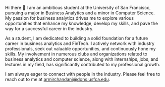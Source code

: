 Hi there 👋
I am an ambitious student at the University of San Francisco, pursuing a major in Business Analytics and a minor in Computer Science. My passion for business analytics drives me to explore various opportunities that enhance my knowledge, develop my skills, and pave the way for a successful career in the industry.

As a student, I am dedicated to building a solid foundation for a future career in business analytics and FinTech. I actively network with industry professionals, seek out valuable opportunities, and continuously hone my skills. My involvement in numerous clubs and organizations related to business analytics and computer science, along with internships, jobs, and lectures in my field, has significantly contributed to my professional growth.

I am always eager to connect with people in the industry. Please feel free to reach out to me at armirchandani@dons.usfca.edu.
